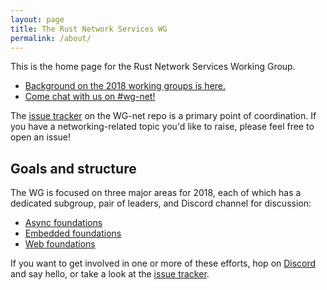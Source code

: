 ```yaml
---
layout: page
title: The Rust Network Services WG
permalink: /about/
---
```


This is the home page for the Rust Network Services Working Group.

- [Background on the 2018 working groups is here.][working-groups]
- [Come chat with us on #wg-net!][discord]

The [issue tracker] on the WG-net repo is a primary point of coordination. If you have a networking-related topic you'd like to raise, please feel free to open an issue!

[working-groups]: https://internals.rust-lang.org/t/announcing-the-2018-domain-working-groups/6737
[discord]: https://discord.gg/rust-lang
[issue tracker]: https://github.com/rust-lang-nursery/net-wg/issues

## Goals and structure

The WG is focused on three major areas for 2018, each of which has a dedicated subgroup, pair of leaders, and Discord channel for discussion:

- [Async foundations](/wg-net/async-foundations)
- [Embedded foundations](/wg-net/embedded-foundations)
- [Web foundations](/wg-net/web-foundations)

If you want to get involved in one or more of these efforts, hop on [Discord][discord] and say hello, or take a look at the [issue tracker].
